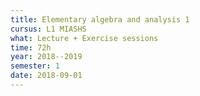 ```yaml
---
title: Elementary algebra and analysis 1
cursus: L1 MIASHS
what: Lecture + Exercise sessions
time: 72h
year: 2018--2019
semester: 1
date: 2018-09-01
---
```

